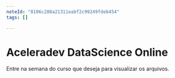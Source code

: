 ```yaml
---
noteId: "0106c280a21311eabf2c99249fdeb454"
tags: []

---
```


# Aceleradev DataScience Online

Entre na semana do curso que deseja para visualizar os arquivos. 
